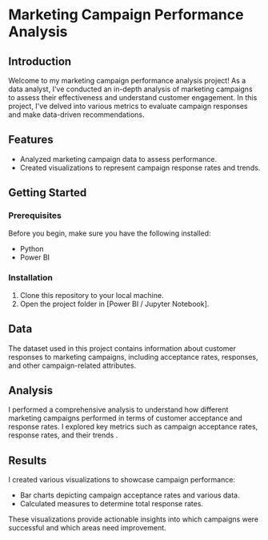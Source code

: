 # Marketing Campaign Performance Analysis

## Introduction

Welcome to my marketing campaign performance analysis project! As a data analyst, I've conducted an in-depth analysis of marketing campaigns to assess their effectiveness and understand customer engagement. In this project, I've delved into various metrics to evaluate campaign responses and make data-driven recommendations.

## Features

- Analyzed marketing campaign data to assess performance.
- Created visualizations to represent campaign response rates and trends.

## Getting Started

### Prerequisites

Before you begin, make sure you have the following installed:
- Python 
- Power BI 

### Installation

1. Clone this repository to your local machine.
2. Open the project folder in [Power BI / Jupyter Notebook].

## Data

The dataset used in this project contains information about customer responses to marketing campaigns, including acceptance rates, responses, and other campaign-related attributes.

## Analysis

I performed a comprehensive analysis to understand how different marketing campaigns performed in terms of customer acceptance and response rates. I explored key metrics such as campaign acceptance rates, response rates, and their trends .

## Results

I created various visualizations to showcase campaign performance:
- Bar charts depicting campaign acceptance rates and various data.
- Calculated measures to determine total response rates.

These visualizations provide actionable insights into which campaigns were successful and which areas need improvement.
